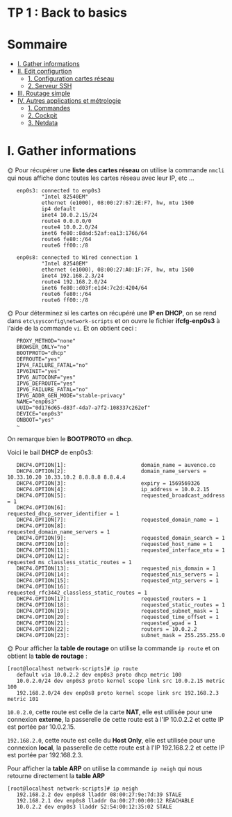 # TP 1 : Back to basics

# Sommaire

* [I. Gather informations](#i-gather-informations)
* [II. Edit configurtion](#ii-edit-configuration)
  * [1. Configuration cartes réseau](#1-configuration-cartes-réseau)
  * [2. Serveur SSH](#2-serveur-ssh)
* [III. Routage simple](#iii-routage-simple)
* [IV. Autres applications et métrologie](#iv-autres-applications-et-métrologie)
  * [1. Commandes](#1-commandes)
  * [2. Cockpit](#2-cockpit)
  * [3. Netdata](#3-netdata)

# I. Gather informations
🌞 Pour récupérer une **liste des cartes réseau** on utilise la commande `nmcli` qui nous affiche donc toutes les cartes réseau avec leur IP, etc ...
 ```[root@localhost ~]# nmcli
    enp0s3: connected to enp0s3
            "Intel 82540EM"
            ethernet (e1000), 08:00:27:67:2E:F7, hw, mtu 1500
            ip4 default
            inet4 10.0.2.15/24
            route4 0.0.0.0/0
            route4 10.0.2.0/24
            inet6 fe80::8dad:52af:ea13:1766/64
            route6 fe80::/64
            route6 ff00::/8
    
    enp0s8: connected to Wired connection 1
            "Intel 82540EM"
            ethernet (e1000), 08:00:27:A0:1F:7F, hw, mtu 1500
            inet4 192.168.2.3/24
            route4 192.168.2.0/24
            inet6 fe80::d03f:e1d4:7c2d:4204/64
            route6 fe80::/64
            route6 ff00::/8
```
🌞 Pour déterminez si les cartes on récupéré une **IP en DHCP**, on se rend dans ``etc\sysconfig\network-scripts`` et on ouvre le fichier **ifcfg-enp0s3** à l'aide de la commande `vi`.
Et on obtient ceci :
```TYPE="Ethernet"
   PROXY_METHOD="none"
   BROWSER_ONLY="no"
   BOOTPROTO="dhcp"
   DEFROUTE="yes"
   IPV4_FAILURE_FATAL="no"
   IPV6INIT="yes"
   IPV6_AUTOCONF="yes"
   IPV6_DEFROUTE="yes"
   IPV6_FAILURE_FATAL="no"
   IPV6_ADDR_GEN_MODE="stable-privacy"
   NAME="enp0s3"
   UUID="0d176d65-d83f-4da7-a7f2-108337c262ef"
   DEVICE="enp0s3"
   ONBOOT="yes"
   ~              
```
On remarque bien le **BOOTPROTO** en **dhcp**.

Voici le bail **DHCP** de enp0s3:
```[root@localhost NetworkManager]# nmcli -f DHCP4 con show enp0s3
   DHCP4.OPTION[1]:                        domain_name = auvence.co
   DHCP4.OPTION[2]:                        domain_name_servers = 10.33.10.20 10.33.10.2 8.8.8.8 8.8.4.4
   DHCP4.OPTION[3]:                        expiry = 1569569326
   DHCP4.OPTION[4]:                        ip_address = 10.0.2.15
   DHCP4.OPTION[5]:                        requested_broadcast_address = 1
   DHCP4.OPTION[6]:                        requested_dhcp_server_identifier = 1
   DHCP4.OPTION[7]:                        requested_domain_name = 1
   DHCP4.OPTION[8]:                        requested_domain_name_servers = 1
   DHCP4.OPTION[9]:                        requested_domain_search = 1
   DHCP4.OPTION[10]:                       requested_host_name = 1
   DHCP4.OPTION[11]:                       requested_interface_mtu = 1
   DHCP4.OPTION[12]:                       requested_ms_classless_static_routes = 1
   DHCP4.OPTION[13]:                       requested_nis_domain = 1
   DHCP4.OPTION[14]:                       requested_nis_servers = 1
   DHCP4.OPTION[15]:                       requested_ntp_servers = 1
   DHCP4.OPTION[16]:                       requested_rfc3442_classless_static_routes = 1
   DHCP4.OPTION[17]:                       requested_routers = 1
   DHCP4.OPTION[18]:                       requested_static_routes = 1
   DHCP4.OPTION[19]:                       requested_subnet_mask = 1
   DHCP4.OPTION[20]:                       requested_time_offset = 1
   DHCP4.OPTION[21]:                       requested_wpad = 1
   DHCP4.OPTION[22]:                       routers = 10.0.2.2
   DHCP4.OPTION[23]:                       subnet_mask = 255.255.255.0
```

🌞 Pour afficher la **table de routage** on utilise la commande `ip route` et on obtient la **table de routage** :
```
[root@localhost network-scripts]# ip route
   default via 10.0.2.2 dev enp0s3 proto dhcp metric 100
   10.0.2.0/24 dev enp0s3 proto kernel scope link src 10.0.2.15 metric 100
   192.168.2.0/24 dev enp0s8 proto kernel scope link src 192.168.2.3 metric 101
``` 
`10.0.2.0`, cette route est celle de la carte **NAT**, elle est utilisée pour une connexion **externe**,  la passerelle de cette route est à l'IP 10.0.2.2 et cette IP est portée par 10.0.2.15.

`192.168.2.0`, cette route est celle du **Host Only**, elle est utilisée pour une connexion **local**, la passerelle de cette route est à l'IP 192.168.2.2 et cette IP est portée par 192.168.2.3.


  Pour afficher la **table ARP** on utilise la commande `ip neigh` qui nous retourne directement la **table ARP**
```
[root@localhost network-scripts]# ip neigh
   192.168.2.2 dev enp0s8 lladdr 08:00:27:9e:7d:39 STALE
   192.168.2.1 dev enp0s8 lladdr 0a:00:27:00:00:12 REACHABLE
   10.0.2.2 dev enp0s3 lladdr 52:54:00:12:35:02 STALE
```



